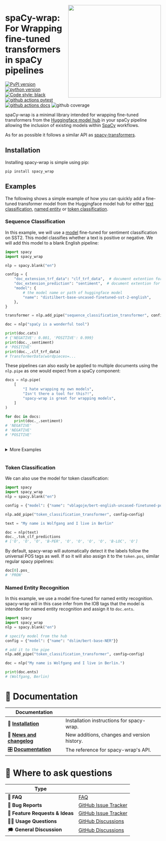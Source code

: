 <a href="https://github.com/kennethenevoldsen/spacy-wrap"><img src="https://raw.githubusercontent.com/KennethEnevoldsen/spacy-wrap/main/docs/_static/icon.png" width="300" align="right" /></a>
# spaCy-wrap: For Wrapping fine-tuned transformers in spaCy pipelines

[![PyPI version](https://badge.fury.io/py/spacy-wrap.svg)](https://pypi.org/project/spacy-wrap/)
[![python version](https://img.shields.io/badge/Python-%3E=3.8-blue)](https://github.com/kennethenevoldsen/spacy-wrap)
[![Code style: black](https://img.shields.io/badge/Code%20Style-Black-black)](https://black.readthedocs.io/en/stable/the_black_code_style/current_style.html)
[![github actions pytest](https://github.com/kennethenevoldsen/spacy-wrap/actions/workflows/tests.yml/badge.svg)](https://github.com/kennethenevoldsen/spacy-wrap/actions)
[![github actions docs](https://github.com/kennethenevoldsen/spacy-wrap/actions/workflows/documentation.yml/badge.svg)](https://kennethenevoldsen.github.io/spacy-wrap/)
![github coverage](https://img.shields.io/endpoint?url=https://gist.githubusercontent.com/KennethEnevoldsen/33fb85a2c440013df494c1fce884633c/raw/3813a0369fdd61b39a806b7b91839ff405ef809a/badge-spacy-wrap-coverage.json)


spaCy-wrap is a minimal library intended for wrapping fine-tuned transformers from the [Huggingface model hub](https://huggingface.co/models?pipeline_tag=text-classification&sort=downloads) in your spaCy pipeline allowing the inclusion of existing models within [SpaCy](https://spacy.io) workflows. 

As for as possible it follows a similar API as [spacy-transformers](https://github.com/explosion/spacy-transformers).

## Installation

Installing spacy-wrap is simple using pip:

```
pip install spacy_wrap
```

## Examples
The following shows a simple example of how you can quickly add a fine-tuned transformer model from the Huggingface model hub for either [text classification](https://huggingface.co/models?pipeline_tag=text-classification&sort=downloads), [named entity](https://huggingface.co/models?pipeline_tag=token-classification&sort=downloads) or [token classification](https://huggingface.co/models?pipeline_tag=token-classification&sort=downloads). 

### Sequence Classification
In this example, we will use a [model](https://huggingface.co/distilbert-base-uncased-finetuned-sst-2-english) fine-tuned for sentiment classification on SST2. This model classifies whether a text is positive or negative. We will add this model to a blank English pipeline:


```python
import spacy
import spacy_wrap

nlp = spacy.blank("en")

config = {
    "doc_extension_trf_data": "clf_trf_data",  # document extention for the forward pass
    "doc_extension_prediction": "sentiment",  # document extention for the prediction
    "model": {
        # the model name or path of huggingface model
        "name": "distilbert-base-uncased-finetuned-sst-2-english",  
    },
}

transformer = nlp.add_pipe("sequence_classification_transformer", config=config)

doc = nlp("spaCy is a wonderful tool")

print(doc.cats)
# {'NEGATIVE': 0.001, 'POSITIVE': 0.999}
print(doc._.sentiment)
# 'POSITIVE'
print(doc._.clf_trf_data)
# TransformerData(wordpieces=...
```
These pipelines can also easily be applied to multiple documents using the `nlp.pipe` as one would expect from a spaCy component:

```python
docs = nlp.pipe(
    [
        "I hate wrapping my own models",
        "Isn't there a tool for this?!",
        "spacy-wrap is great for wrapping models",
    ]
)

for doc in docs:
    print(doc._.sentiment)
# 'NEGATIVE'
# 'NEGATIVE'
# 'POSITIVE'
```


 <br /> 

<details>
  <summary> More Examples </summary>

It is always nice to have more than one example. Here is another one where we add the Hate speech model for Danish to a blank Danish pipeline:

```python
import spacy
import spacy_wrap

nlp = spacy.blank("da")

config = {
    "doc_extension_trf_data": "clf_trf_data",  # document extention for the forward pass
    "doc_extension_prediction": "hate_speech",  # document extention for the prediction
    # choose custom labels
    "labels": ["Not hate Speech", "Hate speech"],
    "model": {
        "name": "DaNLP/da-bert-hatespeech-detection",  # the model name or path of huggingface model
    },
}

transformer = nlp.add_pipe("classification_transformer", config=config)

doc = nlp("Senile gamle idiot") # old senile idiot

doc._.clf_trf_data
# TransformerData(wordpieces=...
doc._.hate_speech
# "Hate speech"
doc._.hate_speech_prob
# {'prob': array([0.013, 0.987], dtype=float32), 'labels': ['Not hate Speech', 'Hate speech']}
```

</details>

<br /> 


### Token Classification
We can also use the model for token classification: 

```python
import spacy
import spacy_wrap
nlp = spacy.blank("en")

config = {"model": {"name": "vblagoje/bert-english-uncased-finetuned-pos"}}

nlp.add_pipe("token_classification_transformer", config=config)

text = "My name is Wolfgang and I live in Berlin"

doc = nlp(text)
doc._.tok_clf_predictions
# ['O', 'O', 'O', 'B-PER', 'O', 'O', 'O', 'O', 'B-LOC', 'O']
```

By default, spacy-wrap will automatically detect it the labels follow the universal POS tags as well. If so it will also assign it to the `token.pos`, similar regular spacy pipelines:

```python
doc[0].pos_
# 'PRON'
```

### Named Entity Recognition
In this example, we use a model fine-tuned for named entity recognition. spacy-wrap will in this case infer from the IOB tags that the model is intended for named entity recognition and assign it to `doc.ents`.

```python
import spacy
import spacy_wrap
nlp = spacy.blank("en")

# specify model from the hub
config = {"model": {"name": "dslim/bert-base-NER"}}

# add it to the pipe
nlp.add_pipe("token_classification_transformer", config=config)

doc = nlp("My name is Wolfgang and I live in Berlin.")

print(doc.ents)
# (Wolfgang, Berlin)
```

# 📖 Documentation

| Documentation              |                                             |
| -------------------------- | ------------------------------------------- |
| 🔧 **[Installation]**       | Installation instructions for spacy-wrap.   |
| 📰 **[News and changelog]** | New additions, changes and version history. |
| 🎛 **[Documentation]**      | The reference for spacy-wrap's API.         |

[Documentation]: https://kennethenevoldsen.github.io/spacy-wrap/index.html
[Installation]: https://kennethenevoldsen.github.io/spacy-wrap/installation.html
[News and changelog]: https://kennethenevoldsen.github.io/spacy-wrap/news.html

# 💬 Where to ask questions

| Type                           |                        |
| ------------------------------ | ---------------------- |
| 🚨 **FAQ**                      | [FAQ]                  |
| 🚨 **Bug Reports**              | [GitHub Issue Tracker] |
| 🎁 **Feature Requests & Ideas** | [GitHub Issue Tracker] |
| 👩‍💻 **Usage Questions**          | [GitHub Discussions]   |
| 🗯 **General Discussion**       | [GitHub Discussions]   |


[FAQ]: https://kennethenevoldsen.github.io/spacy-wrap/faq.html
[github issue tracker]: https://github.com/kennethenevoldsen/spacy-wrap/issues
[github discussions]: https://github.com/kennethenevoldsen/spacy-wrap/discussions

